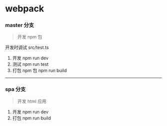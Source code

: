 # webpack

### master 分支

> 开发 npm 包

开发时调试 src/test.ts

1. 开发 npm run dev
2. 测试 npm run test
3. 打包 npm 包 npm run build

---

### spa 分支

> 开发 html 应用

1. 开发 npm run dev
2. 打包 npm run build

